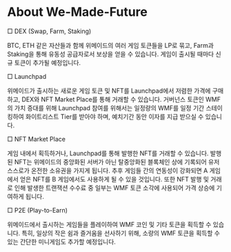 # About We-Made-Future

□ DEX (Swap, Farm, Staking)

&#x20;

BTC, ETH 같은 자산들과 함께 위메이드의 여러 게임 토큰들을 LP로 묶고, Farm과 Staking을 통해 유동성 공급자로서 보상을 얻을 수 있습니다. 게임이 출시될 때마다 신규 토큰이 추가될 예정입니다.

&#x20;

&#x20;

□ Launchpad

&#x20;

위메이드가 출시하는 새로운 게임 토큰 및 NFT를 Launchpad에서 저렴한 가격에 구매하고, DEX와 NFT Market Place를 통해 거래할 수 있습니다. 거버넌스 토큰인 WMF의 가치 증대를 위해 Launchpad 참여를 위해서는 일정량의 WMF를 일정 기간 스테이킹하여 화이트리스트 Tier를 받아야 하며, 예치기간 동안 이자를 지급 받으실 수 있습니다.

&#x20;

&#x20;

□ NFT Market Place

&#x20;

게임 내에서 획득하거나, Launchpad를 통해 발행한 NFT를 거래할 수 있습니다. 발행된 NFT는 위메이드의 중앙화된 서버가 아닌 탈중앙화된 블록체인 상에 기록되어 유저 스스로가 온전한 소유권을 가지게 됩니다. 추후 게임들 간의 연동성이 강화되면 A 게임에서 얻은 NFT를 B 게임에서도 사용하게 될 수 있을 것입니다. 또한 NFT 발행 및 거래로 인해 발생한 트랜잭션 수수료 중 일부는 WMF 토큰 소각에 사용되어 가격 상승에 기여하게 됩니다.

&#x20;

&#x20;

□ P2E (Play-to-Earn)

&#x20;

위메이드에서 출시하는 게임들을 플레이하여 WMF 코인 및 기타 토큰을 획득할 수 있습니다. 특히, 일상의 작은 쉼과 즐거움을 선사하기 위해, 소량의 WMF 토큰을 획득할 수 있는 간단한 미니게임도 추가할 예정입니다.
